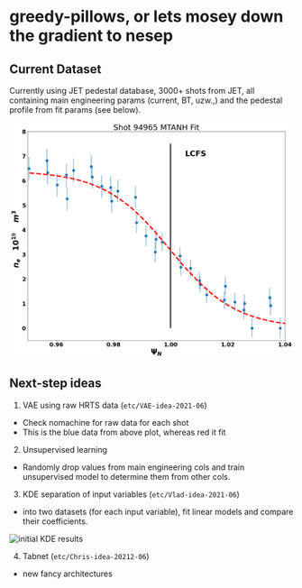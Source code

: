 # greedy-pillows, or lets mosey down the gradient to nesep

## Current Dataset
Currently using JET pedestal database, 3000+ shots from JET, all containing main engineering params (current, BT, uzw.,) and the pedestal profile from fit params (see below).

![Raw HRTS vs MTANH Fit](https://github.com/fusionby2030/greedy-pillows/blob/master/doc/images/MTANH_fit_21.png)


## Next-step ideas
1. VAE using raw HRTS data (`etc/VAE-idea-2021-06`)
  - Check nomachine for raw data for each shot
  - This is the blue data from above plot, whereas red it fit
2. Unsupervised learning
  - Randomly drop values from main engineering cols and train unsupervised model to determine them from other cols.
3. KDE separation of input variables (`etc/Vlad-idea-2021-06`)
  - into two datasets (for each input variable), fit linear models and compare their coefficients.
  
![initial KDE results ](https://github.com/fusionby2030/greedy-pillows/blob/master/src/out/splits/images/KDE_vs_COEF-$\I_P$.png)

4. Tabnet (`etc/Chris-idea-20212-06`)
  - new fancy architectures
